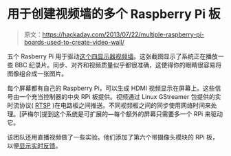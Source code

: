 # 用于创建视频墙的多个 Raspberry Pi 板

> 原文：<https://hackaday.com/2013/07/22/multiple-raspberry-pi-boards-used-to-create-video-wall/>

五个 Rasberry Pi 用于驱动[这个四显示器视频墙](https://www.dropbox.com/s/0nu5p5fbu0vu35m/VIDEO0010.mp4)。这张截图显示了系统正在播放一些 BBC 纪录片。同步、对齐和视频质量似乎都很准确，这使得你的眼睛很容易将图像组合成一张图片。

每个屏幕都有自己的 Raspberry Pi，可以生成 HDMI 视频显示在屏幕上。这些信号由一个充当控制器的中央 RPi 板提供。视频通过 Linux GStreamer 包提供的实时流协议( [RTSP](http://en.wikipedia.org/wiki/Real_Time_Streaming_Protocol) )在电路板之间推送。不同视频板之间的同步使用网络时间来处理。[萨梅尔]提到这个系统是可扩展的—每个额外的屏幕只需要多一个 RPi 来驱动它。

该团队还用直播视频做了一些实验。他们添加了第六个带摄像头模块的 RPi 板，以便[显示实时反馈](https://www.dropbox.com/s/2fn8arb046jd0gh/VIDEO0012.mp4)。
